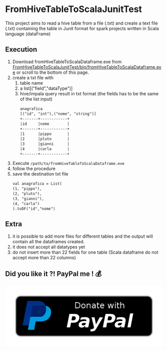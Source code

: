 # FromHiveTableToScalaJunitTest
This project aims to read a hive table from a file (.txt) and create a text file (.txt) containing the table in Junit format for spark projects written in Scala language (dataFrame)


## Execution

1. Download fromHiveTableToScalaDataframe.exe from [FromHiveTableToScalaJunitTest/bin/fromHiveTableToScalaDataframe.exe](https://github.com/quintax96/FromHiveTableToScalaJunitTest/blob/main/bin/fromHiveTableToScalaDataframe.exe) or scroll to the bottom of this page.
2. create a txt file with
    1. table name
    2. a list[("field","dataType")]
    3. hive/impala query result in txt format (the fields has to be the same of the list input)
        ```
        anagrafica
        [("id", "int"),("nome", "string")]
        +-------+------------+
        |id     |nome        |
        +-------+------------+
        |1      |pippo	     |
        |2      |pluto	     |
        |3      |gianni	     |
        |4      |carla	     |
        +-------+------------+
        ```
3. Execute `/path/to/fromHiveTableToScalaDataframe.exe`
4. follow the procedure
5. save the destination txt file
    ```
    val anagrafica = List(
    (1,	"pippo"),
    (2,	"pluto"),
    (3,	"gianni"),
    (4,	"carla")
    ).toDF("id","nome")
    ```
    
## Extra

1. it is possible to add more files for different tables and the output will contain all the dataframes created.
2. it does not accept all datatypes yet
3. do not insert more than 22 fields for one table (Scala dataframe do not accept more than 22 columns)


## Did you like it ?! PayPal me ! 💰

[![Donate with PayPal](https://github.com/quintax96/FromHiveTableToScalaJunitTest/blob/main/images/paypal-donate-button.png?raw=true)](https://paypal.me/quintax96)
